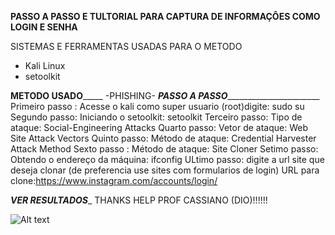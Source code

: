 ____PASSO A PASSO E TULTORIAL PARA CAPTURA DE INFORMAÇÔES COMO LOGIN E SENHA____

SISTEMAS E FERRAMENTAS USADAS PARA O METODO

- Kali Linux
- setoolkit

______________METODO USADO___________________
-PHISHING-
_____________PASSO A PASSO____________________________________
Primeiro passo : Acesse o kali como super usuario (root)digite:  sudo su
Segundo passo: Iniciando o setoolkit: setoolkit 
Terceiro passo: Tipo de ataque: Social-Engineering Attacks
Quarto passo: Vetor de ataque: Web Site Attack Vectors 
Quinto passo: Método de ataque: Credential Harvester Attack Method 
Sexto passo : Método de ataque: Site Cloner 
Setimo passo: Obtendo o endereço da máquina:  ifconfig 
ULtimo passo: digite a url site que deseja clonar (de preferencia use sites com formularios  de login) URL para clone:https://www.instagram.com/accounts/login/

_______VER RESULTADOS________ THANKS HELP PROF CASSIANO (DIO)!!!!!!

![Alt text](./passwd.png "Optional title")
